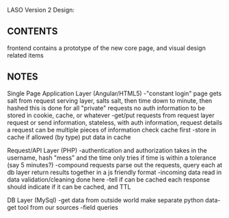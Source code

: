 LASO Version 2 Design:

## CONTENTS
frontend contains a prototype of the new core page, and visual design related items

## NOTES

Single Page Application Layer (Angular/HTML5)
-"constant login"
    page gets salt from request serving layer, salts salt, then time down to minute, then hashed
    this is done for all "private" requests
    no auth information to be stored in cookie, cache, or whatever
-get/put requests from request layer
    request or send information, stateless, with auth information, request details
    a request can be multiple pieces of information
    check cache first
-store in cache
    if allowed (by type) put data in cache

Request/API Layer (PHP)
-authentication and authorization
    takes in the username, hash "mess" and the time
    only tries if time is within a tolerance (say 5 minutes?)
-compound requests
    parse out the requests, query each at db layer
    return results together in a js friendly format
-incoming data
    read in data
    validation/cleaning done here
-tell if can be cached
    each response should indicate if it can be cached, and TTL

DB Layer (MySql)
-get data from outside world
    make separate python data-get tool from our sources
-field queries
